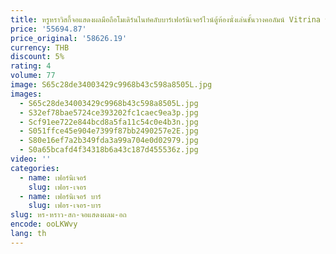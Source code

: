 ```yaml
---
title: หรูหราวิสกี้จอแสดงผลมือถือโมเดิร์นไนท์คลับบาร์เฟอร์นิเจอร์ไวน์ตู้ห้องนั่งเล่นชั้นวางคอลัมน์ Vitrina น้ําส้มสายชูบุฟเฟ่ต์
price: '55694.87'
price_original: '58626.19'
currency: THB
discount: 5%
rating: 4
volume: 77
image: S65c28de34003429c9968b43c598a8505L.jpg
images:
  - S65c28de34003429c9968b43c598a8505L.jpg
  - S32ef78bae5724ce393202fc1caec9ea3p.jpg
  - Scf91ee722e844bcd8a5fa11c54c0e4b3n.jpg
  - S051ffce45e904e7399f87bb2490257e2E.jpg
  - S80e16ef7a2b349fda3a99a704e0d02979.jpg
  - S0a65bcafd4f34318b6a43c187d455536z.jpg
video: ''
categories:
  - name: เฟอร์นิเจอร์
    slug: เฟอร-เจอร
  - name: เฟอร์นิเจอร์ บาร์
    slug: เฟอร-เจอร-บาร
slug: หร-หราว-สก-จอแสดงผลม-อถ
encode: ooLKWvy
lang: th
---
```

  